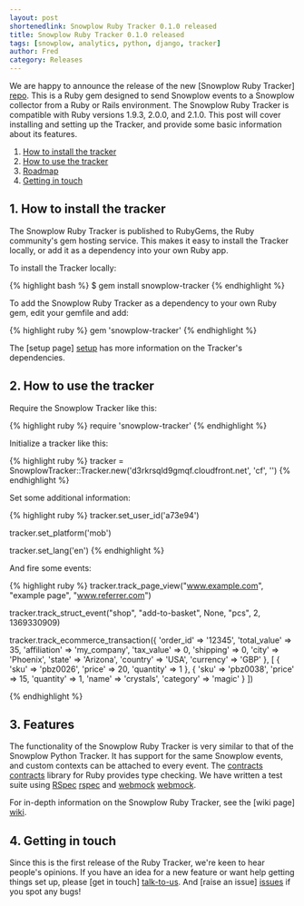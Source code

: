 ```yaml
---
layout: post
shortenedlink: Snowplow Ruby Tracker 0.1.0 released
title: Snowplow Ruby Tracker 0.1.0 released
tags: [snowplow, analytics, python, django, tracker]
author: Fred
category: Releases
---
```


We are happy to announce the release of the new [Snowplow Ruby Tracker] [repo]. This is a Ruby gem designed to send Snowplow events to a Snowplow collector from a Ruby or Rails environment. The Snowplow Ruby Tracker is compatible with Ruby versions 1.9.3, 2.0.0, and 2.1.0. This post will cover installing and setting up the Tracker, and provide some basic information about its features.

1. [How to install the tracker](/blog/2014/xx/xx-snowplow-ruby-tracker-0.1.0-released/#get)
2. [How to use the tracker](/blog/2014/xx/xx-snowplow-ruby-tracker-0.1.0-released/#usage)
3. [Roadmap](/blog/2014/xx/xx-snowplow-ruby-tracker-0.1.0-released/#roadmap)
4. [Getting in touch](/blog/2014/xx/xx-snowplow-ruby-tracker-0.1.0-released/#contact)

<!--more-->

<h2><a name=get>1. How to install the tracker</a></h2>

The Snowplow Ruby Tracker is published to RubyGems, the Ruby community's gem hosting service. This makes it easy to install the Tracker locally, or add it as a dependency into your own Ruby app.

To install the Tracker locally:

{% highlight bash %}
$ gem install snowplow-tracker
{% endhighlight %}

To add the Snowplow Ruby Tracker as a dependency to your own Ruby gem, edit your gemfile and add:

{% highlight ruby %}
gem 'snowplow-tracker'
{% endhighlight %}

The [setup page] [setup] has more information on the Tracker's dependencies.

<h2><a name=usage>2. How to use the tracker</a></h2>

Require the Snowplow Tracker like this:

{% highlight ruby %}
require 'snowplow-tracker'
{% endhighlight %}

Initialize a tracker like this:

{% highlight ruby %}
tracker = SnowplowTracker::Tracker.new('d3rkrsqld9gmqf.cloudfront.net', 'cf', '')
{% endhighlight %}

Set some additional information:

{% highlight ruby %}
tracker.set_user_id('a73e94')

tracker.set_platform('mob')

tracker.set_lang('en')
{% endhighlight %}

And fire some events:

{% highlight ruby %}
tracker.track_page_view("www.example.com", "example page", "www.referrer.com")

tracker.track_struct_event("shop", "add-to-basket", None, "pcs", 2, 1369330909)

tracker.track_ecommerce_transaction({
  'order_id' => '12345',
  'total_value' => 35,
  'affiliation' => 'my_company',
  'tax_value' => 0,
  'shipping' => 0,
  'city' => 'Phoenix',
  'state' => 'Arizona',
  'country' => 'USA',
  'currency' => 'GBP'
  },
  [ {
  'sku' => 'pbz0026',
  'price' => 20,
  'quantity' => 1
  },
  {
  'sku' => 'pbz0038',
  'price' => 15,
  'quantity' => 1,
  'name' => 'crystals',
  'category' => 'magic'
  } ])

{% endhighlight %}

<h2><a name=usage>3. Features</a></h2>

The functionality of the Snowplow Ruby Tracker is very similar to that of the Snowplow Python Tracker. It has support for the same Snowplow events, and custom contexts can be attached to every event. The [contracts] [contracts] library for Ruby provides type checking. We have written a test suite using [RSpec] [rspec] and [webmock] [webmock].

For in-depth information on the Snowplow Ruby Tracker, see the [wiki page] [wiki].

<h2><a name=contact>4. Getting in touch</a></h2>

Since this is the first release of the Ruby Tracker, we're keen to hear people's opinions. If you have an idea for a new feature or want help getting things set up, please [get in touch] [talk-to-us]. And [raise an issue] [issues] if you spot any bugs!

[contracts]: https://rubygems.org/gems/contracts
[rspec]: https://rubygems.org/gems/rspec
[webmock]: https://rubygems.org/gems/webmock

[repo]: https://github.com/snowplow/snowplow-ruby-tracker
[wiki]: https://github.com/snowplow/snowplow/wiki/Ruby-Tracker
[setup]: https://github.com/snowplow/snowplow/wiki/Ruby-tracker-setup
[talk-to-us]: https://github.com/snowplow/snowplow/wiki/Talk-to-us
[issues]: https://github.com/snowplow/snowplow-ruby-tracker/issues
